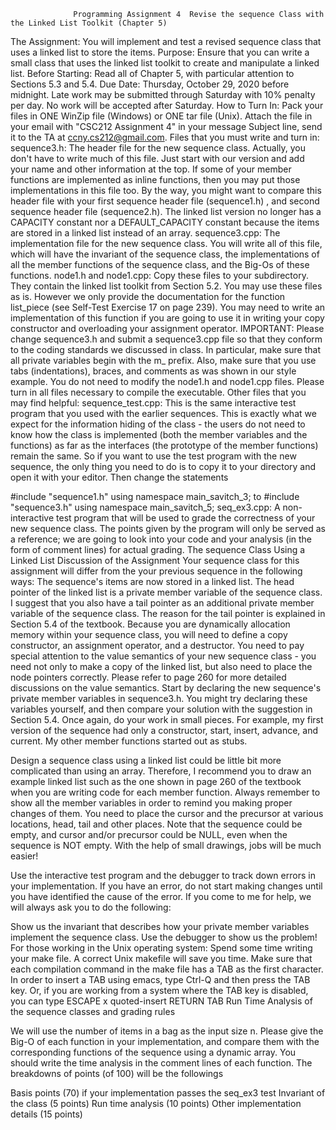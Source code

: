                   Programming Assignment 4  Revise the sequence Class with the Linked List Toolkit (Chapter 5)
The Assignment:
You will implement and test a revised sequence class that uses a linked list to store the items.
Purpose:
Ensure that you can write a small class that uses the linked list toolkit to create and manipulate a linked list.
Before Starting:
Read all of Chapter 5, with particular attention to Sections 5.3 and 5.4.
Due Date:
Thursday, October 29, 2020 before midnight. Late work may be submitted through Saturday with 10% penalty per day. No work will be accepted after Saturday.
How to Turn In:
Pack your files in ONE WinZip file (Windows) or ONE tar file (Unix). Attach the file in your email with "CSC212 Assignment 4" in your message Subject line, send it to the TA at ccny.cs212@gmail.com.
Files that you must write and turn in:
sequence3.h: The header file for the new sequence class. Actually, you don't have to write much of this file. Just start with our version and add your name and other information at the top. If some of your member functions are implemented as inline functions, then you may put those implementations in this file too. By the way, you might want to compare this header file with your first sequence header file (sequence1.h) , and second sequence header file (sequence2.h). The linked list version no longer has a CAPACITY constant nor a DEFAULT_CAPACITY constant because the items are stored in a linked list instead of an array.
sequence3.cpp: The implementation file for the new sequence class. You will write all of this file, which will have the invariant of the sequence class, the implementations of all the member functions of the sequence class, and the Big-Os of these functions.
node1.h and node1.cpp: Copy these files to your subdirectory. They contain the linked list toolkit from Section 5.2. You may use these files as is. However we only provide the documentation for the function list_piece (see Self-Test Exercise 17 on page 239). You may need to write an implementation of this function if you are going to use it in writing your copy constructor and overloading your assignment operator.
IMPORTANT: Please change sequence3.h and submit a sequence3.cpp file so that they conform to the coding standards we discussed in class. In particular, make sure that all private variables begin with the m_ prefix. Also, make sure that you use tabs (indentations), braces, and comments as was shown in our style example. You do not need to modify the node1.h and node1.cpp files. Please turn in all files necessary to compile the executable.
Other files that you may find helpful:
sequence_test.cpp: This is the same interactive test program that you used with the earlier sequences. This is exactly what we expect for the information hiding of the class - the users do not need to know how the class is implemented (both the member variables and the functions) as far as the interfaces (the prototype of the member functions) remain the same. So if you want to use the test program with the new sequence, the only thing you need to do is to copy it to your directory and open it with your editor. Then change the statements

#include "sequence1.h"
using namespace main_savitch_3;
to
#include "sequence3.h"
using namespace main_savitch_5;
seq_ex3.cpp: A non-interactive test program that will be used to grade the correctness of your new sequence class. The points given by the program will only be served as a reference; we are going to look into your code and your analysis (in the form of comment lines) for actual grading.
The sequence Class Using a Linked List
Discussion of the Assignment
Your sequence class for this assignment will differ from the your previous sequence in the following ways:
The sequence's items are now stored in a linked list. The head pointer of the linked list is a private member variable of the sequence class. I suggest that you also have a tail pointer as an additional private member variable of the sequence class. The reason for the tail pointer is explained in Section 5.4 of the textbook.
Because you are dynamically allocation memory within your sequence class, you will need to define a copy constructor, an assignment operator, and a destructor. You need to pay special attention to the value semantics of your new sequence class - you need not only to make a copy of the linked list, but also need to place the node pointers correctly. Please refer to page 260 for more detailed discussions on the value semantics.
Start by declaring the new sequence's private member variables in sequence3.h. You might try declaring these variables yourself, and then compare your solution with the suggestion in Section 5.4.
Once again, do your work in small pieces. For example, my first version of the sequence had only a constructor, start, insert, advance, and current. My other member functions started out as stubs.

Design a sequence class using a linked list could be little bit more complicated than using an array. Therefore, I recommend you to draw an example linked list such as the one shown in page 260 of the textbook when you are writing code for each member function. Always remember to show all the member variables in order to remind you  making proper changes of them. You need to place the cursor and the precursor at various locations, head, tail and other places. Note that the sequence could be empty, and cursor and/or precursor could be NULL, even when the sequence is NOT empty. With the help of small drawings, jobs will be much easier!

Use the interactive test program and the debugger to track down errors in your implementation. If you have an error, do not start making changes until you have identified the cause of the error. If you come to me  for help, we will always ask you to do the following:

Show us the invariant that describes how your private member variables implement the sequence class.
Use the debugger to show us the problem!
For those working in the Unix operating system: Spend some time writing your make file. A correct Unix makefile will save you time. Make sure that each compilation command in the make file has a TAB as the first character. In order to insert a TAB using emacs, type Ctrl-Q and then press the TAB key. Or, if you are working from a system where the TAB key is disabled, you can type
ESCAPE x quoted-insert RETURN TAB
Run Time Analysis of the sequence classes and grading rules

We will use the number of items in a bag as the input size n.  Please give the Big-O of each function in your implementation, and compare them with the corresponding functions of the sequence using a dynamic array. You should write the time analysis in the comment lines of each function.  The breakdowns of points (of 100) will be the followings

Basis points (70) if your implementation passes the seq_ex3 test
Invariant of the class (5 points)
Run time analysis (10 points)
Other implementation details (15 points)  
